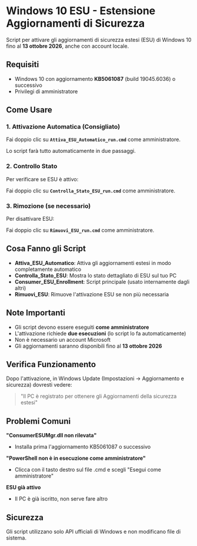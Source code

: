 # Windows 10 ESU - Estensione Aggiornamenti di Sicurezza

Script per attivare gli aggiornamenti di sicurezza estesi (ESU) di Windows 10 fino al **13 ottobre 2026**, anche con account locale.

## Requisiti

- Windows 10 con aggiornamento **KB5061087** (build 19045.6036) o successivo
- Privilegi di amministratore

## Come Usare

### 1. Attivazione Automatica (Consigliato)

Fai doppio clic su **`Attiva_ESU_Automatico_run.cmd`** come amministratore.

Lo script farà tutto automaticamente in due passaggi.

### 2. Controllo Stato

Per verificare se ESU è attivo:

Fai doppio clic su **`Controlla_Stato_ESU_run.cmd`** come amministratore.

### 3. Rimozione (se necessario)

Per disattivare ESU:

Fai doppio clic su **`Rimuovi_ESU_run.cmd`** come amministratore.

## Cosa Fanno gli Script

- **Attiva_ESU_Automatico**: Attiva gli aggiornamenti estesi in modo completamente automatico
- **Controlla_Stato_ESU**: Mostra lo stato dettagliato di ESU sul tuo PC
- **Consumer_ESU_Enrollment**: Script principale (usato internamente dagli altri)
- **Rimuovi_ESU**: Rimuove l'attivazione ESU se non più necessaria

## Note Importanti

- Gli script devono essere eseguiti **come amministratore**
- L'attivazione richiede **due esecuzioni** (lo script lo fa automaticamente)
- Non è necessario un account Microsoft
- Gli aggiornamenti saranno disponibili fino al **13 ottobre 2026**

## Verifica Funzionamento

Dopo l'attivazione, in Windows Update (Impostazioni → Aggiornamento e sicurezza) dovresti vedere:

> "Il PC è registrato per ottenere gli Aggiornamenti della sicurezza estesi"

## Problemi Comuni

**"ConsumerESUMgr.dll non rilevata"**
- Installa prima l'aggiornamento KB5061087 o successivo

**"PowerShell non è in esecuzione come amministratore"**
- Clicca con il tasto destro sul file .cmd e scegli "Esegui come amministratore"

**ESU già attivo**
- Il PC è già iscritto, non serve fare altro

## Sicurezza

Gli script utilizzano solo API ufficiali di Windows e non modificano file di sistema.